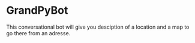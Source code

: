 # GrandPyBot

This conversational bot will give you desciption of a location and a map to go there from an adresse. 
